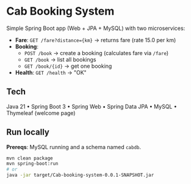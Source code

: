 # Cab Booking System

Simple Spring Boot app (Web + JPA + MySQL) with two microservices:
- **Fare**: `GET /fare?distance={km}` → returns fare (rate 15.0 per km)
- **Booking**:
  - `POST /book` → create a booking (calculates fare via `/fare`)
  - `GET /book` → list all bookings
  - `GET /book/{id}` → get one booking
- **Health**: `GET /health` → "OK"

## Tech
Java 21 • Spring Boot 3 • Spring Web • Spring Data JPA • MySQL • Thymeleaf (welcome page)

## Run locally

**Prereqs**: MySQL running and a schema named `cabdb`.

```bash
mvn clean package
mvn spring-boot:run
# or
java -jar target/Cab-booking-system-0.0.1-SNAPSHOT.jar
